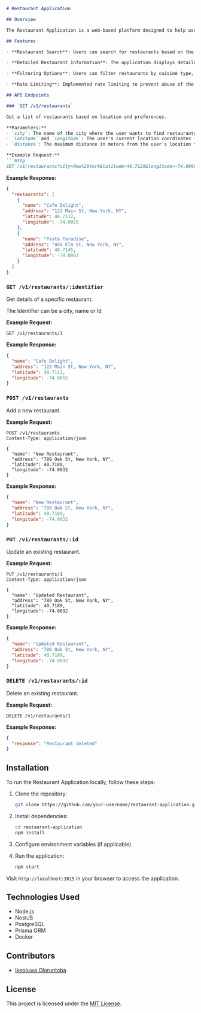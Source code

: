 

```markdown
# Restaurant Application

## Overview

The Restaurant Application is a web-based platform designed to help users discover restaurants within a city based on their location and preferences. The application provides a seamless experience for users looking to explore and find nearby dining options.

## Features

- **Restaurant Search**: Users can search for restaurants based on the city, their current location, and desired distance.

- **Detailed Restaurant Information**: The application displays detailed information about each restaurant, including its name, address, latitude, and longitude.

- **Filtering Options**: Users can filter restaurants by cuisine type, price range, ratings, and other criteria.

- **Rate Limiting**: Implemented rate limiting to prevent abuse of the API and ensure fair usage.

## API Endpoints

### `GET /v1/restaurants`

Get a list of restaurants based on location and preferences.

**Parameters:**
- `city`: The name of the city where the user wants to find restaurants.
- `latitude` and `longitude`: The user's current location coordinates (latitude and longitude).
- `distance`: The maximum distance in meters from the user's location to the restaurant.

**Example Request:**
```http
GET /v1/restaurants?city=New%20York&latitude=40.7128&longitude=-74.0060&distance=1000
```

**Example Response:**
```json
{
  "restaurants": [
    {
      "name": "Cafe Delight",
      "address": "123 Main St, New York, NY",
      "latitude": 40.7112,
      "longitude": -74.0055
    },
    {
      "name": "Pasta Paradise",
      "address": "456 Elm St, New York, NY",
      "latitude": 40.7145,
      "longitude": -74.0082
    }
  ]
}
```

### `GET /v1/restaurants/:identifier`

Get details of a specific restaurant.

The Identifier can be a city, name or Id

**Example Request:**
```http
GET /v1/restaurants/1
```

**Example Response:**
```json
{
  "name": "Cafe Delight",
  "address": "123 Main St, New York, NY",
  "latitude": 40.7112,
  "longitude": -74.0055
}
```

### `POST /v1/restaurants`

Add a new restaurant.

**Example Request:**
```http
POST /v1/restaurants
Content-Type: application/json

{
  "name": "New Restaurant",
  "address": "789 Oak St, New York, NY",
  "latitude": 40.7189,
  "longitude": -74.0032
}
```

**Example Response:**
```json
{
  "name": "New Restaurant",
  "address": "789 Oak St, New York, NY",
  "latitude": 40.7189,
  "longitude": -74.0032
}
```

### `PUT /v1/restaurants/:id`

Update an existing restaurant.

**Example Request:**
```http
PUT /v1/restaurants/1
Content-Type: application/json

{
  "name": "Updated Restaurant",
  "address": "789 Oak St, New York, NY",
  "latitude": 40.7189,
  "longitude": -74.0032
}
```

**Example Response:**
```json
{
  "name": "Updated Restaurant",
  "address": "789 Oak St, New York, NY",
  "latitude": 40.7189,
  "longitude": -74.0032
}
```

### `DELETE /v1/restaurants/:id`

Delete an existing restaurant.

**Example Request:**
```http
DELETE /v1/restaurants/1
```

**Example Response:**
```json
{
  "response": "Restaurant deleted"
}
```

## Installation

To run the Restaurant Application locally, follow these steps:

1. Clone the repository:

   ```bash
   git clone https://github.com/your-username/restaurant-application.git
   ```

2. Install dependencies:

   ```bash
   cd restaurant-application
   npm install
   ```

3. Configure environment variables (if applicable).

4. Run the application:

   ```bash
   npm start
   ```

Visit `http://localhost:3015` in your browser to access the application.

## Technologies Used

- Node.js
- NestJS 
- PostgreSQL 
- Prisma ORM
- Docker

## Contributors

- [Ikeoluwa Oloruntoba](https://github.com/Ikeoluwa-Oloruntoba)

## License

This project is licensed under the [MIT License](LICENSE).
```
